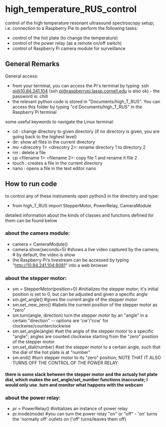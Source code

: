# high_temperature_RUS_control
control of the high temperature resonant ultrasound spectroscopy setup;
i.e. connection to a Raspberry Pie to perform the following tasks:
  - control of the hot plate (to change the temperature)
  - control of the power relay (as a remote on/off switch)
  - control of Raspberry Pi camera module for surveillance


## General Remarks

General access:
  - from your terminal, you can access the Pi's terminal by typing: ssh pi@10.84.241.104 (ssh pi@raspberrypi.lassp.cornell.edu is also ok) - the password is: chill
  - the relevant python code is stored in "Documents/high_T_RUS". You can access this folder by typing "cd Documents/high_T_RUS" in the Raspberry Pi terminal

some useful keywords to navigate the Linux terminal:
  - cd <directory>: change directory to given directory (if no directory is given, you are going back to the highest level)
  - dir: show all files in the current directory
  - mv <direcotry 1> <direcotry 2>: rename directory 1 to directory 2
  - rm <filename>: delete a file
  - cp <filename 1> <filename 2>: copy file 1 and rename it file 2
  - touch <filename>: creates a file in the current directory
  - nano <filename>: opens a file in the text editor nano
 

## How to run code

to control any of these instruments open python3 in the directory and type:
  - from high_T_RUS import StepperMotor, PowerRelay, CameraModule

detailed information about the kinds of classes and functions defined for them can be found below

### about the camera module:
  - camera = CameraModule()
  - camera.show(seconds=5) #shows a live video captured by the camera; 
                         # by default, the video is show
  - the Raspberry Pi's livestream can be accessed by typing "http://10.84.241.104:8081" into a web browser


### about the stepper motor:
  - sm = StepperMotor(position=0) #initializes the stepper motor; it's initial position 
  is set to 0, but can be adjusted and given a specific angle
  - sm.get_angle() #gives the current angle of the stepper motor
  - sm.set_new_zero() #labels the current position of the stepper motor as "zero"
  - sm.turn(angle, direction) turn the stepper motor by an "angle" in a certain "direction"  -- options are 'cw'/'ccw' for clockwise/counterclockwise
  - sm.set_angle(angle) #set the angle of the stepper motor to a specific "angle";
  angles are counted clockwise starting from the "zero" position of the stepper motor
  - sm.set_dial(number) #set the stepper motor to a certain angle, such that the dial of the hot plate is at "number"
  - sm.end() #turn stepper motor to its "zero" position; NOTE THAT IT ALSO TURNS OFF THE CONTROL OF THE POWER RELAY
  #### there is some slack between the stepper motor and the actualy hot plate dial, which makes the set_angle/set_number functions inaccurate; I would only use .turn and monitor what happens with the webcam
  
### about the power relay:
  - pr = PowerRelay() #initializes an instance of power relay
  - pr.mode(mode) #you can turn the power relay "on" or "off" - 'on' turns the 'normally off' outlets on ('off' turns/leaves them off)
  

